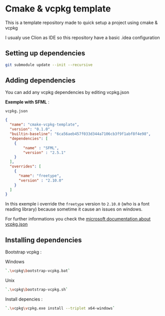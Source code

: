 # Cmake & vcpkg template

This is a template repository made to quick setup a project using cmake & vcpkg

I usualy use Clion as IDE so this repository have a basic .idea configuration

## Setting up dependencies

```bash
git submodule update --init --recursive
```

## Adding dependencies

You can add any vcpkg dependencies by editing vcpkg.json

__Exemple with SFML__ :

`vcpkg.json`
```json
{
  "name": "cmake-vcpkg-template",
  "version": "0.1.0",
  "builtin-baseline": "6ca56aeb457f033d344a7106cb3f9f1abf8f4e98",
  "dependencies": [
    {
        "name" : "SFML",
        "version" : "2.5.1"
    }
  ],
  "overrides": [
    {
      "name": "freetype",
      "version" : "2.10.0"
    }
  ]
}
```

In this exemple i override the `freetype` version to `2.10.0` (who is a font reading library) because sometime it cause an issues on windows.

For further informations you check the [microsoft documentation about vcpkg.json](https://learn.microsoft.com/en-us/vcpkg/reference/vcpkg-json)

## Installing dependencies

Bootstrap vcpkg :

Windows
```bash
`.\vcpkg\bootstrap-vcpkg.bat`
```

Unix
```bash
`.\vcpkg\bootstrap-vcpkg.sh`
```

Install depencies :

```bash
`.\vcpkg\vcpkg.exe install --triplet x64-windows`
```
